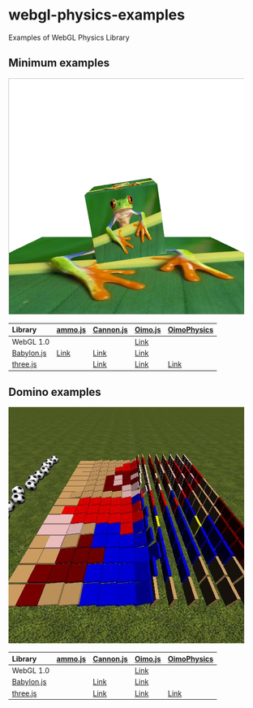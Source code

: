 # webgl-physics-examples
Examples of WebGL Physics Library 


## Minimum examples

![](assets/screenshot/minimum.png)

|Library                                                      |[ammo.js](https://github.com/kripken/ammo.js/)                                        |[Cannon.js](https://github.com/schteppe/cannon.js)                                      |[Oimo.js](https://github.com/lo-th/Oimo.js/)                                          |[OimoPhysics](https://github.com/saharan/OimoPhysics)                                      |
|:------------------------------------------------------------|:-------------------------------------------------------------------------------------|:---------------------------------------------------------------------------------------|:-------------------------------------------------------------------------------------|:------------------------------------------------------------------------------------------|
|WebGL 1.0                                                    |                                                                                      |                                                                                        |[Link](https://cx20.github.io/webgl-physics-examples/examples/webgl1/oimo/minimum/)   |                                                                                           |
|[Babylon.js](https://github.com/BabylonJS/Babylon.js)        |[Link](https://cx20.github.io/webgl-physics-examples/examples/babylonjs/ammo/minimum/)|[Link](https://cx20.github.io/webgl-physics-examples/examples/babylonjs/cannon/minimum/)|[Link](https://cx20.github.io/webgl-physics-examples/examples/babylonjs/oimo/minimum/)|                                                                                           |
|[three.js](https://github.com/mrdoob/three.js/)              |                                                                                      |[Link](https://cx20.github.io/webgl-physics-examples/examples/threejs/cannon/minimum/)  |[Link](https://cx20.github.io/webgl-physics-examples/examples/threejs/oimo/minimum/)  |[Link](https://cx20.github.io/webgl-physics-examples/examples/threejs/oimophysics/minimum/)|


## Domino examples

![](assets/screenshot/domino.jpg)

|Library                                                      |[ammo.js](https://github.com/kripken/ammo.js/)                                        |[Cannon.js](https://github.com/schteppe/cannon.js)                                      |[Oimo.js](https://github.com/lo-th/Oimo.js/)                                          |[OimoPhysics](https://github.com/saharan/OimoPhysics)                                      |
|:------------------------------------------------------------|:-------------------------------------------------------------------------------------|:---------------------------------------------------------------------------------------|:-------------------------------------------------------------------------------------|:------------------------------------------------------------------------------------------|
|WebGL 1.0                                                    |                                                                                      |                                                                                        |[Link](https://cx20.github.io/webgl-physics-examples/examples/webgl1/oimo/domino/)    |                                                                                           |
|[Babylon.js](https://github.com/BabylonJS/Babylon.js)        |                                                                                      |[Link](https://cx20.github.io/webgl-physics-examples/examples/babylonjs/cannon/domino/) |[Link](https://cx20.github.io/webgl-physics-examples/examples/babylonjs/oimo/domino/) |                                                                                           |
|[three.js](https://github.com/mrdoob/three.js/)              |                                                                                      |[Link](https://cx20.github.io/webgl-physics-examples/examples/threejs/cannon/domino/)   |[Link](https://cx20.github.io/webgl-physics-examples/examples/threejs/oimo/domino/)   |[Link](https://cx20.github.io/webgl-physics-examples/examples/threejs/oimophysics/domino/) |
